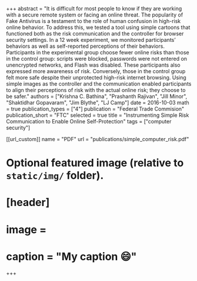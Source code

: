 +++
abstract = "It is difficult for most people to know if they are working with a secure remote system or facing an online threat. The popularity of Fake Antivirus is a testament to the role of human confusion in high-risk online behavior. To address this, we tested a tool using simple cartoons that functioned both as the risk communication and the controller for browser security settings. In a 12 week experiment, we monitored participants’ behaviors as well as self-reported perceptions of their behaviors. Participants in the experimental group choose fewer online risks than those in the control group: scripts were blocked, passwords were not entered on unencrypted networks, and Flash was disabled. These participants also expressed more awareness of risk. Conversely, those in the control group felt more safe despite their unprotected high-risk internet browsing. Using simple images as the controller and the communication enabled participants to align their perceptions of risk with the actual online risk; they choose to be safer."
authors = ["Krishna C. Bathina", "Prashanth Rajivan", "Jill Minor", "Shaktidhar Gopavaram", "Jim Blythe", "LJ Camp"]
date = 2016-10-03
math = true
publication_types = ["4"]
publication = "Federal Trade Commision"
publication_short = "FTC"
selected = true
title = "Instrumenting Simple Risk Communication to Enable Online Self-Protection"
tags = ["computer security"]

[[url_custom]]
name = "PDF"
url = "publications/simple_computer_risk.pdf"

# Optional featured image (relative to `static/img/` folder).
# [header]
# image = 
# caption = "My caption :smile:"

+++